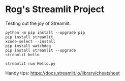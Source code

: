 # Rog's Streamlit Project
Testing out the joy of Streamlit.
```
python -m pip install --upgrade pip
pip install streamlit
xcode-select --install
pip install watchdog
pip install streamlit --upgrade
streamlit hello

streamlit run Hello.py
```
Handy tips:
https://docs.streamlit.io/library/cheatsheet



